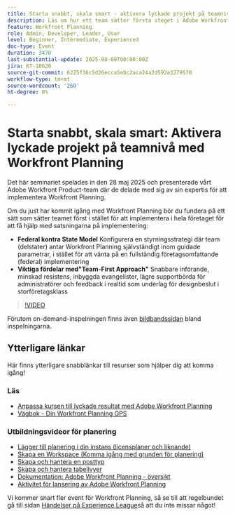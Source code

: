 ```yaml
---
title: Starta snabbt, skala smart - aktivera lyckade projekt på teamnivå med Workfront Planning
description: Läs om hur ett team sätter första steget i Adobe Workfront Planning påskyndar användningen, minskar motståndet och bygger en skalbar grund för framgång i hela företaget.
feature: Workfront Planning
role: Admin, Developer, Leader, User
level: Beginner, Intermediate, Experienced
doc-type: Event
duration: 3470
last-substantial-update: 2025-08-08T00:00:00Z
jira: KT-18628
source-git-commit: 6225f36c5d26ecca5ebc2aca24a2d592a3279570
workflow-type: tm+mt
source-wordcount: '260'
ht-degree: 0%

---
```



# Starta snabbt, skala smart: Aktivera lyckade projekt på teamnivå med Workfront Planning

Det här seminariet spelades in den 28 maj 2025 och presenterade vårt Adobe Workfront Product-team där de delade med sig av sin expertis för att implementera Workfront Planning. 

Om du just har kommit igång med Workfront Planning bör du fundera på ett sätt som sätter teamet först i stället för att implementera i hela företaget för att få hjälp med satsningarna på implementering: 

* **Federal kontra State Model** Konfigurera en styrningsstrategi där team (delstater) antar Workfront Planning självständigt inom guidade parametrar, i stället för att vänta på en fullständig företagsomfattande (federal) implementering  
* **Viktiga fördelar med&quot;Team-First Approach&quot;** Snabbare införande, minskad resistens, inbyggda evangelister, lägre supportbörda för administratörer och feedback i realtid som underlag för designbeslut i storföretagsklass 

>[!VIDEO](https://video.tv.adobe.com/v/3469964/?learn=on&enablevpops)

Förutom on-demand-inspelningen finns även [bildbandssidan](https://workfront-experience.s3.us-west-2.amazonaws.com/Training/Guides/Customer+Success+at+Scale/052825+-+Start+Fast,+Scale+Smart+Activating+Team-Level+Success+with+Workfront+Planning.pdf) bland inspelningarna.

## Ytterligare länkar

Här finns ytterligare snabblänkar till resurser som hjälper dig att komma igång! 

### Läs

* [Anpassa kursen till lyckade resultat med Adobe Workfront Planning](https://experienceleaguecommunities.adobe.com/t5/workfront-discussions/event-follow-up-learn-chart-your-course-to-success-with-adobe/td-p/743077)
* [Vägbok - Din Workfront Planning GPS](https://workfront-experience.s3.us-west-2.amazonaws.com/Training/Guides/Customer+Success+at+Scale/Workfront+Planning+Guidebook.pdf)

### Utbildningsvideor för planering

* [Lägger till planering i din instans (licensplaner och liknande)](https://experienceleague.adobe.com/sv/docs/workfront-learn/tutorials-workfront/workfront-planning/add-planning-to-your-instance)
* [Skapa en Workspace (Komma igång med grunden för planering)](https://experienceleague.adobe.com/sv/docs/workfront-learn/tutorials-workfront/workfront-planning/create-a-workspace)
* [Skapa och hantera en posttyp](https://experienceleague.adobe.com/sv/docs/workfront-learn/tutorials-workfront/workfront-planning/create-and-manage-a-record-type)
* [Skapa och hantera tabellvyer](https://experienceleague.adobe.com/sv/docs/workfront-learn/tutorials-workfront/workfront-planning/create-and-manage-table-views)
* [Dokumentation: Adobe Workfront Planning - översikt](https://experienceleague.adobe.com/sv/docs/workfront/using/adobe-workfront-planning/adobe-workfront-planning-general-information/planning-overview)
* [Aktivitet för lansering av Adobe Workfront Planning](https://experienceleague.adobe.com/sv/docs/workfront/using/product-announcements/product-releases/planning-release-activity/planning-release-activity-article-index)

Vi kommer snart fler event för Workfront Planning, så se till att regelbundet gå till sidan [Händelser på Experience League](https://experienceleague.adobe.com/events/?lang=sv-SE&filters=Workfront)så att du inte missar något!


